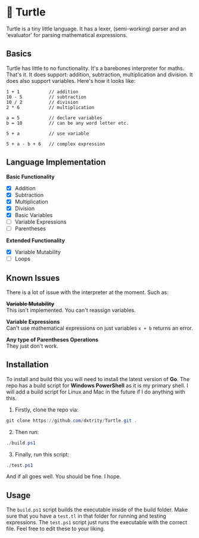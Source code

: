 # 🐢 Turtle
Turtle is a tiny little language. It has a lexer, (semi-working) parser and an 'evaluator' for parsing mathematical expressions.

## Basics
Turtle has little to no functionality. It's a barebones interpreter for maths. That's it.
It does support: addition, subtraction, multiplication and division.
It does also support variables. Here's how it looks like:

```
1 + 1           // addition
10 - 5          // subtraction
10 / 2          // division
2 * 6           // multiplication

a = 5           // declare variables
b = 10          // can be any word letter etc.

5 + a           // use variable

5 + a - b + 6   // complex expression
```

## Language Implementation
**Basic Functionality**
- [x] Addition
- [x] Subtraction
- [x] Multiplication
- [x] Division
- [x] Basic Variables
- [ ] Variable Expressions
- [ ] Parentheses

**Extended Functionality**
- [x] Variable Mutability
- [ ] Loops

## Known Issues
There is a lot of issue with the interpreter at the moment. Such as:

**~~Variable Mutability~~**<br>
This isn't implemented. You can't reassign variables.

**Variable Expressions**<br>
Can't use mathematical expressions on just variables `x + b` returns an error.

**Any type of Parentheses Operations**<br>
They just don't work.

## Installation
To install and build this you will need to install the latest version of **Go**.
The repo has a build script for **Windows PowerShell** as it is my primary shell.
I will add a build script for Linux and Mac in the future if I do anything with this.

1. Firstly, clone the repo via:<br>
```ps1
git clone https://github.com/dxtrity/Turtle.git .
```

2. Then run:<br>
```ps1
./build.ps1
```

3. Finally, run this script:
```ps1
./test.ps1
```

And if all goes well. You should be fine. I hope.

## Usage
The `build.ps1` script builds the executable inside of the build folder. Make sure that you have a `test.tl` in that folder for running and testing expressions. The `test.ps1` script just runs the executable with the correct file. Feel free to edit these to your liking.

[^1]: Made with :heart: and tears by @dxtrity